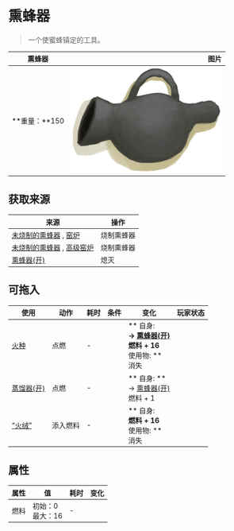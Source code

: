 # 熏蜂器  
> 一个使蜜蜂镇定的工具。  
  
  熏蜂器  |   图片   
 ----  |  ----:   
 **重量：**150  |  ![](Sprite/BeeSmokerOff.png)   
  
## 获取来源  
来源  |  操作  
----  |  ----  
[未烧制的熏蜂器](BeeSmokerUnfired.md) , [窑炉](Kiln.md)  |  烧制熏蜂器  
[未烧制的熏蜂器](BeeSmokerUnfired.md) , [高级窑炉](KilnAdvanced.md)  |  烧制熏蜂器  
[熏蜂器(开)](BeeSmokerOn.md)  |  熄灭  
## 可拖入  
使用  |  动作  |  耗时  |  条件  |  变化  |  玩家状态  
----  |  ----  |  ----  |  ----  |  ----  |  ----  
[火种](TinderLit.md)  |  点燃  |  -  |    |  ** 自身: **<br>→ [熏蜂器(开)](BeeSmokerOn.md)<br>燃料 + 16<br>** 使用物: **<br>消失  |    
[蒸馏器(开)](AlembicOn.md)  |  点燃  |  -  |    |  ** 自身: **<br>→ [熏蜂器(开)](BeeSmokerOn.md)<br>燃料 + 1  |    
[“火绒”](tag_Tinder.md)  |  添入燃料  |  -  |    |  ** 自身: **<br>燃料 + 16<br>** 使用物: **<br>消失  |    
## 属性   
属性  |  值  |  耗时  |  变化  
----  |  ----  |  ----  |  ----  
燃料  |  初始：0<br>最大：16  |  -  |    
